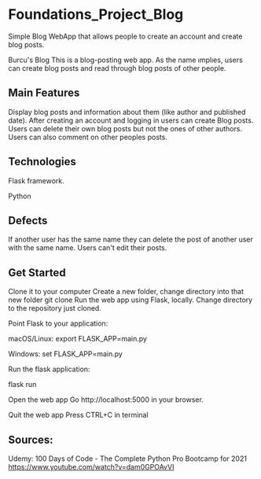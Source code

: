 # Foundations_Project_Blog
Simple Blog WebApp that allows people to create an account and create blog posts.

Burcu's Blog
This is a blog-posting web app. As the name ımplıes, users can create blog posts and read through blog posts of other people.

## Main Features

Display blog posts and information about them (like author and published date).
After creating an account and logging in users can create Blog posts.
Users can delete their own blog posts but not the ones of other authors.
Users can also comment on other peoples posts.

## Technologies

Flask framework.

Python

## Defects
If another user has the same name they can delete the post of another user with the same name.
Users can't edit their posts.



## Get Started
Clone it to your computer
Create a new folder, change directory into that new folder
git clone <repoURL>
Run the web app using Flask, locally.
Change directory to the repository just cloned.

Point Flask to your application:

macOS/Linux: export FLASK_APP=main.py

Windows: set FLASK_APP=main.py

Run the flask application:

flask run

Open the web app Go http://localhost:5000 in your browser.

Quit the web app Press CTRL+C in terminal

## Sources:
Udemy: 100 Days of Code - The Complete Python Pro Bootcamp for 2021
https://www.youtube.com/watch?v=dam0GPOAvVI
